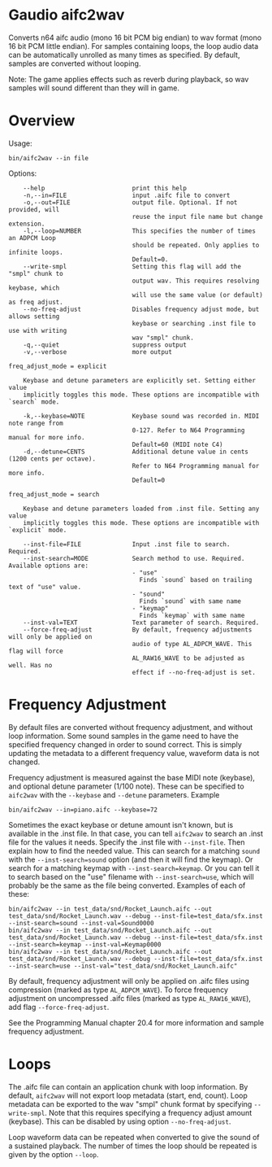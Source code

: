 # Gaudio aifc2wav

Converts n64 aifc audio (mono 16 bit PCM big endian) to wav format (mono 16 bit PCM little endian). For samples containing loops, the loop audio data can be automatically unrolled as many times as specified. By default, samples are converted without looping.

Note: The game applies effects such as reverb during playback, so wav samples will sound different than they will in game.

# Overview

Usage:

```
bin/aifc2wav --in file
```

Options:

```
    --help                        print this help
    -n,--in=FILE                  input .aifc file to convert
    -o,--out=FILE                 output file. Optional. If not provided, will
                                  reuse the input file name but change extension.
    -l,--loop=NUMBER              This specifies the number of times an ADPCM Loop
                                  should be repeated. Only applies to infinite loops.
                                  Default=0.
    --write-smpl                  Setting this flag will add the "smpl" chunk to
                                  output wav. This requires resolving keybase, which
                                  will use the same value (or default) as freq adjust.
    --no-freq-adjust              Disables frequency adjust mode, but allows setting
                                  keybase or searching .inst file to use with writing
                                  wav "smpl" chunk.
    -q,--quiet                    suppress output
    -v,--verbose                  more output

freq_adjust_mode = explicit

    Keybase and detune parameters are explicitly set. Setting either value
    implicitly toggles this mode. These options are incompatible with `search` mode.

    -k,--keybase=NOTE             Keybase sound was recorded in. MIDI note range from
                                  0-127. Refer to N64 Programming manual for more info.
                                  Default=60 (MIDI note C4)
    -d,--detune=CENTS             Additional detune value in cents (1200 cents per octave).
                                  Refer to N64 Programming manual for more info.
                                  Default=0

freq_adjust_mode = search

    Keybase and detune parameters loaded from .inst file. Setting any value
    implicitly toggles this mode. These options are incompatible with `explicit` mode.

    --inst-file=FILE              Input .inst file to search. Required.
    --inst-search=MODE            Search method to use. Required. Available options are:
                                  - "use"
                                    Finds `sound` based on trailing text of "use" value.
                                  - "sound"
                                    Finds `sound` with same name
                                  - "keymap"
                                    Finds `keymap` with same name
    --inst-val=TEXT               Text parameter of search. Required.
    --force-freq-adjust           By default, frequency adjustments will only be applied on
                                  audio of type AL_ADPCM_WAVE. This flag will force
                                  AL_RAW16_WAVE to be adjusted as well. Has no
                                  effect if --no-freq-adjust is set.
```

# Frequency Adjustment

By default files are converted without frequency adjustment, and without loop information. Some sound samples in the game need to have the specified frequency changed in order to sound correct. This is simply updating the metadata to a different frequency value, waveform data is not changed.

Frequency adjustment is measured against the base MIDI note (keybase), and optional detune parameter (1/100 note). These can be specified to `aifc2wav` with the `--keybase` and `--detune` parameters. Example

```
bin/aifc2wav --in=piano.aifc --keybase=72
```

Sometimes the exact keybase or detune amount isn't known, but is available in the .inst file. In that case, you can tell `aifc2wav` to search an .inst file for the values it needs. Specify the .inst file with `--inst-file`. Then explain how to find the needed value. This can search for a matching `sound` with the `--inst-search=sound` option (and then it will find the keymap). Or search for a matching keymap with `--inst-search=keymap`. Or you can tell it to search based on the "use" filename with `--inst-search=use`, which will probably be the same as the file being converted. Examples of each of these:

```
bin/aifc2wav --in test_data/snd/Rocket_Launch.aifc --out test_data/snd/Rocket_Launch.wav --debug --inst-file=test_data/sfx.inst --inst-search=sound --inst-val=Sound0000
bin/aifc2wav --in test_data/snd/Rocket_Launch.aifc --out test_data/snd/Rocket_Launch.wav --debug --inst-file=test_data/sfx.inst --inst-search=keymap --inst-val=Keymap0000
bin/aifc2wav --in test_data/snd/Rocket_Launch.aifc --out test_data/snd/Rocket_Launch.wav --debug --inst-file=test_data/sfx.inst --inst-search=use --inst-val="test_data/snd/Rocket_Launch.aifc"
```

By default, frequency adjustment will only be applied on .aifc files using compression (marked as type `AL_ADPCM_WAVE`). To force frequency adjustment on uncompressed .aifc files (marked as type `AL_RAW16_WAVE`), add flag `--force-freq-adjust`.

See the Programming Manual chapter 20.4 for more information and sample frequency adjustment.

# Loops

The .aifc file can contain an application chunk with loop information. By default, `aifc2wav` will not export loop metadata (start, end, count). Loop metadata can be exported to the wav "smpl" chunk format by specifying `--write-smpl`. Note that this requires specifying a frequency adjust amount (keybase). This can be disabled by using option `--no-freq-adjust`.

Loop waveform data can be repeated when converted to give the sound of a sustained playback. The number of times the loop should be repeated is given by the option `--loop`.
